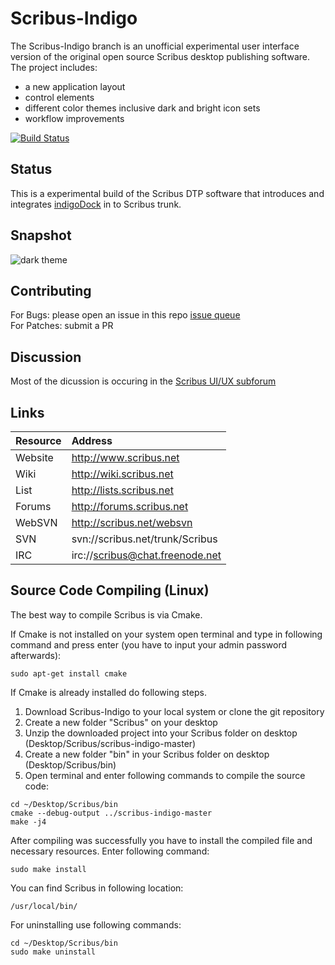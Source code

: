 Scribus-Indigo 
==============
The Scribus-Indigo branch is an unofficial experimental user interface version of the original open source Scribus desktop publishing software. The project includes:
* a new application layout
* control elements 
* different color themes inclusive dark and bright icon sets
* workflow improvements

[![Build Status](https://travis-ci.org/nitramr/scribus-indigo.svg?branch=master)](https://travis-ci.org/nitramr/scribus-indigo) 

## Status
This is a experimental build of the Scribus DTP software that introduces and integrates [indigoDock](https://github.com/nitramr/indigoDock) in to Scribus trunk. 

## Snapshot

![dark theme](https://cloud.githubusercontent.com/assets/15112256/20462261/55a690be-af18-11e6-931b-a3e5226bcf53.png)

## Contributing
For Bugs: please open an issue in this repo [issue queue](https://github.com/nitramr/scribus-indigo/issues)  
For Patches: submit a PR 

## Discussion 
Most of the dicussion is occuring in the [Scribus UI/UX subforum](http://forums.scribus.net/index.php/topic,1617.0.html)

## Links
|Resource | Address |  
|:---------|:---------|  
|Website |http://www.scribus.net |  
|Wiki | http://wiki.scribus.net |  
|List | http://lists.scribus.net |  
|Forums | http://forums.scribus.net | 
|WebSVN | http://scribus.net/websvn |
|SVN | svn://scribus.net/trunk/Scribus |  
|IRC | irc://scribus@chat.freenode.net |  


## Source Code Compiling (Linux)

The best way to compile Scribus is via Cmake.  

If Cmake is not installed on your system open terminal and type in following command and press enter (you have to input your admin password afterwards):  

```
sudo apt-get install cmake
```

If Cmake is already installed do following steps.  
1. Download Scribus-Indigo to your local system or clone the git repository  
2. Create a new folder "Scribus" on your desktop  
3. Unzip the downloaded project into your Scribus folder on desktop (Desktop/Scribus/scribus-indigo-master)  
4. Create a new folder "bin" in your Scribus folder on desktop (Desktop/Scribus/bin)  
5. Open terminal and enter following commands to compile the source code:  

```
cd ~/Desktop/Scribus/bin
cmake --debug-output ../scribus-indigo-master
make -j4
```

After compiling was successfully you have to install the compiled file and necessary resources. Enter following command:  

```
sudo make install
```

You can find Scribus in following location:  

```
/usr/local/bin/
```  

For uninstalling use following commands:  

```
cd ~/Desktop/Scribus/bin
sudo make uninstall
```
